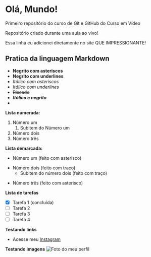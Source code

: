 # Olá, Mundo!
 Primeiro repositório do curso de Git e GitHub do Curso em Vídeo

Repositório criado durante uma aula ao vivo!

Essa linha eu adicionei diretamente no site QUE IMPRESSIONANTE!

## Pratica da linguagem Markdown 

* **Negrito com asteriscos**
* __Negrito com underlines__
* *Itálico com asteriscos*
* _Itálico com underlines_
* ~~Riscado~~
* __*Itálico e negrito*__
* 
**Lista numerada:**
1. Número um
   1. Subitem do Número um
2. Número dois
4. Número três

**Lista demarcada:**
* Número um (feito com asterisco)
- Número dois (feito com traço)
   - Subitem do número dois  (feito com traço)
* Número três (feito com asterisco)

**Lista de tarefas**
- [x] Tarefa 1 (concluída)
- [ ] Tarefa 2
- [ ] Tarefa 3
- [ ] Tarefa 4

**Testando links**
* Acesse meu [Instagram](https://www.instagram.com/candidod_jonas/)

**Testando imagens**
![Foto do meu perfil](https://github.com/JonasCandido/Ola-Mundo/assets/135389969/20c36a44-c317-4324-bce7-5db8e5991be9)



